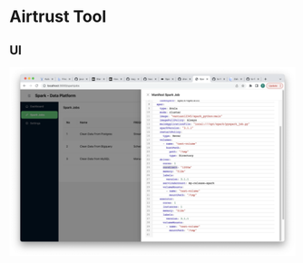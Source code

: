 # Airtrust Tool

## UI
<div align="center">
    <img align="center" src="assets/sparkjob.png" alt="drawing" width="1000"/>
</div>
